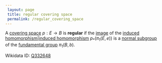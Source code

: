 ```yaml
---
 layout: page
 title: regular covering space
 permalink: /regular_covering_space
---
```

A [covering space](https://defsmath.github.io/DefsMath/covering_space) $p:E\to B$ is **regular** if the [image](https://defsmath.github.io/DefsMath/image) of the [induced homomorphism|induced homomorphism](https://defsmath.github.io/DefsMath/continuous_functions_induce_homomorphisms_on_homology_groups) $p_*(\pi_1(E,e))$ is a [normal subgroup](https://defsmath.github.io/DefsMath/normal_subgroup) of the [fundamental group](https://defsmath.github.io/DefsMath/fundamental_group) $\pi_1(B,b)$. 

Wikidata ID: [Q332648](https://www.wikidata.org/wiki/Q332648)